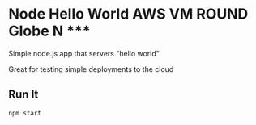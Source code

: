 # Node Hello World AWS VM ROUND Globe N ***

Simple node.js app that servers "hello world"

Great for testing simple deployments to the cloud

## Run It

`npm start`
